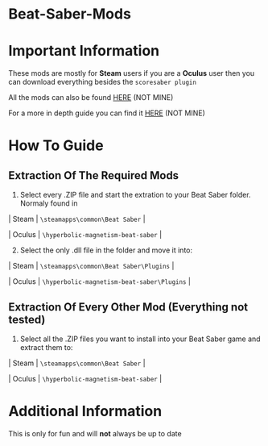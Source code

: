 # Beat-Saber-Mods

# Important Information

These mods are mostly for **Steam** users if you are a **Oculus** user then you can download everything 
besides the `scoresaber plugin`

All the mods can also be found [HERE](https://pastebin.com/Bcm85dpd) (NOT MINE)

For a more in depth guide you can find it [HERE](https://wiki.assistant.moe/beginners-guide) (NOT MINE)

# How To Guide

## Extraction Of The Required Mods

1. Select every .ZIP file and start the extration to your Beat Saber folder. Normaly found in 

  | Steam | `\steamapps\common\Beat Saber` |

  | Oculus | `\hyperbolic-magnetism-beat-saber` |

2. Select the only .dll file in the folder and move it into: 

  | Steam | `\steamapps\common\Beat Saber\Plugins` |

  | Oculus | `\hyperbolic-magnetism-beat-saber\Plugins` |
  
## Extraction Of Every Other Mod (Everything not tested)

1. Select all the .ZIP files you want to install into your Beat Saber game and extract them to:

  | Steam | `\steamapps\common\Beat Saber` |

  | Oculus | `\hyperbolic-magnetism-beat-saber` |
  
# Additional Information

This is only for fun and will **not** always be up to date
